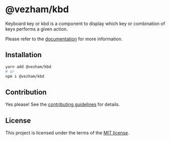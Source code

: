 # @vezham/kbd

Keyboard key or kbd is a component to display which key or combination of keys performs a given action.

Please refer to the [documentation](https://heroui.com/docs/components/kbd) for more information.

## Installation

```sh
yarn add @vezham/kbd
# or
npm i @vezham/kbd
```

## Contribution

Yes please! See the
[contributing guidelines](https://github.com/vezham/heroui/blob/master/CONTRIBUTING.md)
for details.

## License

This project is licensed under the terms of the
[MIT license](https://github.com/vezham/heroui/blob/master/LICENSE).

